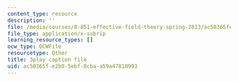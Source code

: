 ```yaml
---
content_type: resource
description: ''
file: /media/courses/8-851-effective-field-theory-spring-2013/ac50365fe2b85ebf8cbaa59a47818993_v2JKK_yPwc0.vtt
file_type: application/x-subrip
learning_resource_types: []
ocw_type: OCWFile
resourcetype: Other
title: 3play caption file
uid: ac50365f-e2b8-5ebf-8cba-a59a47818993
---
```

